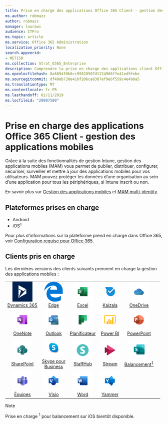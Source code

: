 ```yaml
---
title: Prise en charge des applications Office 365 Client - gestion des applications mobiles
ms.author: robmazz
author: robmazz
manager: laurawi
audience: ITPro
ms.topic: article
ms.service: Office 365 Administration
localization_priority: None
search.appverid:
- MET150
ms.collection: Strat_O365_Enterprise
description: Comprendre la prise en charge des applications client Office 365 pour la gestion des applications mobiles
ms.openlocfilehash: 8a6894f0b8cc99820507d1224966ffe41ed9febe
ms.sourcegitcommit: df40eb730e416f206ca8387ef9e6f559c4e4b8a5
ms.translationtype: MT
ms.contentlocale: fr-FR
ms.lasthandoff: 02/11/2019
ms.locfileid: "29887580"
---
```

# <a name="office-365-client-app-support---mobile-application-management"></a>Prise en charge des applications Office 365 Client - gestion des applications mobiles

Grâce à la suite des fonctionnalités de gestion Intune, gestion des applications mobiles (MAM) vous permet de publier, distribuer, configurer, sécuriser, surveiller et mettre à jour des applications mobiles pour vos utilisateurs. MAM pouvez protéger les données d’une organisation au sein d’une application pour tous les périphériques, si Intune inscrit ou non.

En savoir plus sur [Gestion des applications mobiles](https://docs.microsoft.com/intune/mam-faq) et [MAM multi-identity](https://docs.microsoft.com/intune/app-protection-policy).

## <a name="supported-platforms"></a>Plateformes prises en charge

 - Android
 - iOS<sup>1</sup>

Pour plus d’informations sur la plateforme prend en charge dans Office 365, voir [Configuration requise pour Office 365](https://products.office.com/office-system-requirements).

## <a name="supported-clients"></a>Clients pris en charge

Les dernières versions des clients suivants prennent en charge la gestion des applications mobiles :

| | | | | | |
|:---:|:---:|:---:|:---:|:---:|:---:|
| ![Icône Dynamics 365](media/o365-dynamics365-64x64.png) <br> [Dynamics 365](https://dynamics.microsoft.com) | ![Icône Edge](media/o365-edge-64x64.png) <br> [Edge](https://www.microsoft.com/windows/microsoft-edge) | ![Icône Excel](media/o365-excel-64x64.png) <br> [Excel](https://products.office.com/excel) | ![Icône Kaizala](media/o365-kaizala-64x64.png) <br> [Kaizala](https://products.office.com/en/business/microsoft-kaizala) | ![OneDrive entreprise icône](media/o365-OneDrive-64x64.png) <br> [OneDrive](https://products.office.com/onedrive-for-business/online-cloud-storage)
| ![Icône OneNote](media/o365-OneNote-64x64.png) <br> [OneNote](https://products.office.com/onenote) | ![Icône Outlook](media/o365-outlook-64x64.png) <br> [Outlook](https://products.office.com/outlook) | ![Icône du planificateur](media/o365-planner-64x64.png) <br> [Planificateur](https://products.office.com/business/task-management-software) | ![Icône PowerBI](media/o365-powerbi-64x64.png) <br> [Power BI](https://powerbi.microsoft.com) | ![Icône PowerPoint](media/o365-powerpoint-64x64.png) <br> [PowerPoint](https://products.office.com/powerpoint) |
| ![Icône SharePoint](media/o365-sharepoint-64x64.png) <br> [SharePoint](https://products.office.com/sharepoint) | ![Skype pour entreprise icône](media/o365-skypeforbusiness-64x64.png) <br> [Skype pour <br> Business](https://www.skype.com/business/) | ![Icône StaffHub](media/o365-staffhub-64x64.png) <br> [StaffHub](https://products.office.com/microsoft-staffhub/staff-scheduling-software) | ![Icône de flux de données](media/o365-stream-64x64.png) <br> [Stream](https://stream.microsoft.com) | ![Icône de balancement](media/o365-sway-64x64.png) <br> [Balancement<sup>1</sup>](https://sway.com)
| ![Icône d’équipes](media/o365-teams-64x64.png) <br> [Équipes](https://products.office.com/microsoft-teams/group-chat-software) | ![Icône Visio](media/o365-visio-64x64.png) <br> [Visio](https://products.office.com/visio/flowchart-software) | ![Icône Word](media/o365-word-64x64.png) <br> [Word](https://products.office.com/word) |![Icône de Yammer](media/o365-yammer-64x64.png) <br> [Yammer](https://products.office.com/yammer/yammer-overview)

> [!NOTE]
> Prise en charge <sup>1</sup> pour balancement sur iOS bientôt disponible.